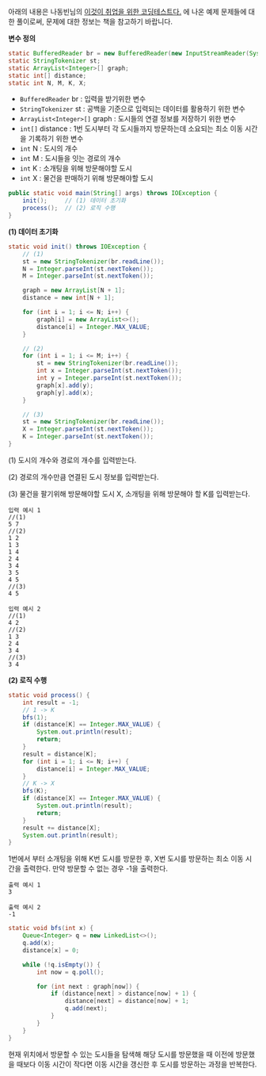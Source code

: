 아래의 내용은 나동빈님의 [이것이 취업을 위한 코딩테스트다.](http://www.yes24.com/Product/Goods/91433923) 에 나온 예제 문제들에 대한 풀이로써, 문제에 대한 정보는 책을 참고하기 바랍니다.

**변수 정의**

```java
static BufferedReader br = new BufferedReader(new InputStreamReader(System.in));
static StringTokenizer st;
static ArrayList<Integer>[] graph;
static int[] distance;
static int N, M, K, X;
```

- `BufferedReader` br : 입력을 받기위한 변수
- `StringTokenizer` st : 공백을 기준으로 입력되는 데이터를 활용하기 위한 변수
- `ArrayList<Integer>[]` graph : 도시들의 연결 정보를 저장하기 위한 변수
- `int[]` distance : 1번 도시부터 각 도시들까지 방문하는데 소요되는 최소 이동 시간을 기록하기 위한 변수
- `int` N : 도시의 개수
- `int` M : 도시들을 잇는 경로의 개수
- `int` K : 소개팅을 위해 방문해야할 도시
- `int` X : 물건을 판매하기 위해 방문해야할 도시

```java
public static void main(String[] args) throws IOException {
    init();     // (1) 데이터 초기화
    process();  // (2) 로직 수행
}
```

**(1) 데이터 초기화**

```java
static void init() throws IOException {
    // (1)
    st = new StringTokenizer(br.readLine());
    N = Integer.parseInt(st.nextToken());
    M = Integer.parseInt(st.nextToken());

    graph = new ArrayList[N + 1];
    distance = new int[N + 1];

    for (int i = 1; i <= N; i++) {
        graph[i] = new ArrayList<>();
        distance[i] = Integer.MAX_VALUE;
    }

    // (2)
    for (int i = 1; i <= M; i++) {
        st = new StringTokenizer(br.readLine());
        int x = Integer.parseInt(st.nextToken());
        int y = Integer.parseInt(st.nextToken());
        graph[x].add(y);
        graph[y].add(x);
    }

    // (3)
    st = new StringTokenizer(br.readLine());
    X = Integer.parseInt(st.nextToken());
    K = Integer.parseInt(st.nextToken());
}
```

(1) 도시의 개수와 경로의 개수를 입력받는다.

(2) 경로의 개수만큼 연결된 도시 정보를 입력받는다.

(3) 물건을 팔기위해 방문해야할 도시 X, 소개팅을 위해 방문해야 할 K를 입력받는다.

```
입력 예시 1
//(1)
5 7
//(2)
1 2
1 3
1 4
2 4
3 4
3 5
4 5
//(3)
4 5

입력 예시 2
//(1)
4 2
//(2)
1 3
2 4
3 4
//(3)
3 4
```

**(2) 로직 수행**

```java
static void process() {
    int result = -1;
    // 1 -> K
    bfs(1);
    if (distance[K] == Integer.MAX_VALUE) {
        System.out.println(result);
        return;
    }
    result = distance[K];
    for (int i = 1; i <= N; i++) {
        distance[i] = Integer.MAX_VALUE;
    }
    // K -> X
    bfs(K);
    if (distance[X] == Integer.MAX_VALUE) {
        System.out.println(result);
        return;
    }
    result += distance[X];
    System.out.println(result);
}
```

1번에서 부터 소개팅을 위해 K번 도시를 방문한 후, X번 도시를 방문하는 최소 이동 시간을 출력한다. 만약 방문할 수 없는 경우 -1을 출력한다.

```
출력 예시 1
3

출력 예시 2
-1
```

```java
static void bfs(int x) {
    Queue<Integer> q = new LinkedList<>();
    q.add(x);
    distance[x] = 0;

    while (!q.isEmpty()) {
        int now = q.poll();

        for (int next : graph[now]) {
            if (distance[next] > distance[now] + 1) {
                distance[next] = distance[now] + 1;
                q.add(next);
            }
        }
    }
}
```

현재 위치에서 방문할 수 있는 도시들을 탐색해 해당 도시를 방문했을 때 이전에 방문했을 때보다 이동 시간이 작다면 이동 시간을 갱신한 후 도시를 방문하는 과정을 반복한다.